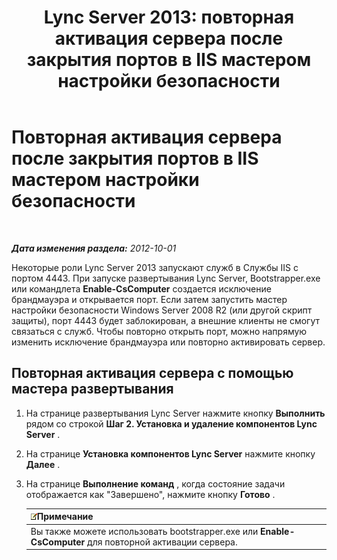 ﻿---
title: 'Lync Server 2013: повторная активация сервера после закрытия портов в IIS мастером настройки безопасности'
TOCTitle: Повторная активация сервера после закрытия портов в IIS мастером настройки безопасности
ms:assetid: cb8e17cf-f8c1-4099-b63b-c242d656c26a
ms:mtpsurl: https://technet.microsoft.com/ru-ru/library/Gg398851(v=OCS.15)
ms:contentKeyID: 49311165
ms.date: 05/19/2016
mtps_version: v=OCS.15
ms.translationtype: HT
---

# Повторная активация сервера после закрытия портов в IIS мастером настройки безопасности

 

_**Дата изменения раздела:** 2012-10-01_

Некоторые роли Lync Server 2013 запускают служб в Службы IIS с портом 4443. При запуске развертывания Lync Server, Bootstrapper.exe или командлета **Enable-CsComputer** создается исключение брандмауэра и открывается порт. Если затем запустить мастер настройки безопасности Windows Server 2008 R2 (или другой скрипт защиты), порт 4443 будет заблокирован, а внешние клиенты не смогут связаться с служб. Чтобы повторно открыть порт, можно напрямую изменить исключение брандмауэра или повторно активировать сервер.

## Повторная активация сервера с помощью мастера развертывания

1.  На странице развертывания Lync Server нажмите кнопку **Выполнить** рядом со строкой **Шаг 2. Установка и удаление компонентов Lync Server** .

2.  На странице **Установка компонентов Lync Server** нажмите кнопку **Далее** .

3.  На странице **Выполнение команд** , когда состояние задачи отображается как "Завершено", нажмите кнопку **Готово** .
    
    <table>
    <thead>
    <tr class="header">
    <th><img src="images/Gg398412.note(OCS.15).gif" title="note" alt="note" />Примечание</th>
    </tr>
    </thead>
    <tbody>
    <tr class="odd">
    <td>Вы также можете использовать bootstrapper.exe или <strong>Enable-CsComputer</strong> для повторной активации сервера.</td>
    </tr>
    </tbody>
    </table>

